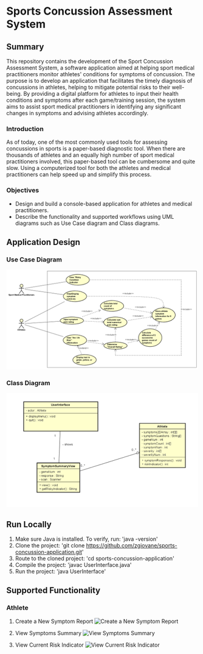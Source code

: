 # Sports Concussion Assessment System

## Summary

This repository contains the development of the Sport Concussion Assessment System, a software application aimed at helping sport medical practitioners monitor athletes' conditions for symptoms of concussion. The purpose is to develop an application that facilitates the timely diagnosis of concussions in athletes, helping to mitigate potential risks to their well-being. By providing a digital platform for athletes to input their health conditions and symptoms after each game/training session, the system aims to assist sport medical practitioners in identifying any significant changes in symptoms and advising athletes accordingly.

### Introduction

As of today, one of the most commonly used tools for assessing concussions in sports is a paper-based diagnostic tool. When there are thousands of athletes and an equally high number of sport medical practitioners involved, this paper-based tool can be cumbersome and quite slow. Using a computerized tool for both the athletes and medical practitioners can help speed up and simplify this process.

### Objectives

- Design and build a console-based application for athletes and medical practitioners.
- Describe the functionality and supported workflows using UML diagrams such as Use Case diagram and Class diagrams.

## Application Design

### Use Case Diagram

![](https://github.com/zgiovane/Sports-Concussion-Application/blob/294e95c1e284bd1607f42cd970d7c35566ef4552/images/Screenshot%20(848).png)

### Class Diagram

![](https://github.com/zgiovane/Sports-Concussion-Application/blob/294e95c1e284bd1607f42cd970d7c35566ef4552/images/Screenshot%20(849).png)

## Run Locally

1. Make sure Java is installed. To verify, run: 'java -version'
2. Clone the project: 'git clone https://github.com/zgiovane/sports-concussion-application.git'
3. Route to the cloned project: 'cd sports-concussion-application'
4. Compile the project: 'javac UserInterface.java'
5. Run the project: 'java UserInterface'

## Supported Functionality

### Athlete

1. Create a New Symptom Report
   ![Create a New Symptom Report](images/create_symptom_report.png)

2. View Symptoms Summary
   ![View Symptoms Summary](images/view_symptoms_summary.png)

3. View Current Risk Indicator
   ![View Current Risk Indicator](images/view_current_risk_indicator.png)
